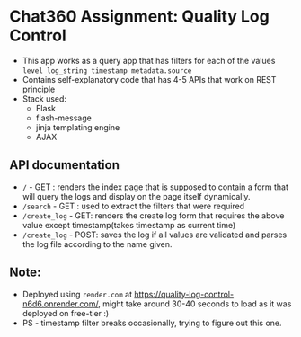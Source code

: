 # Chat360 Assignment: Quality Log Control
- This app works as a query app that has filters for each of the values `level log_string timestamp metadata.source`
- Contains self-explanatory code that has 4-5 APIs that work on REST principle
- Stack used: 
  - Flask
  - flash-message
  - jinja templating engine
  - AJAX
  
## API documentation
- `/` - GET : renders the index page that is supposed to contain a form that will query the logs and display on the page itself dynamically.
- `/search` - GET : used to extract the filters that were required
- `/create_log` - GET: renders the create log form that requires the above value except timestamp(takes timestamp as current time)
- `/create_log` - POST: saves the log if all values are validated and parses the log file according to the name given.

## Note:
- Deployed using `render.com` at https://quality-log-control-n6d6.onrender.com/, might take around 30-40 seconds to load as it was deployed on free-tier :)
- PS - timestamp filter breaks occasionally, trying to figure out this one.